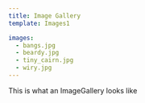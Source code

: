 ```yaml
---
title: Image Gallery 
template: Images1

images:
  - bangs.jpg
  - beardy.jpg
  - tiny_cairn.jpg
  - wiry.jpg
---
```


This is what an ImageGallery looks like
